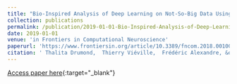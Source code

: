 ```yaml
---
title: "Bio-Inspired Analysis of Deep Learning on Not-So-Big Data Using Data-Prototypes"
collection: publications
permalink: /publication/2019-01-01-Bio-Inspired-Analysis-of-Deep-Learning-on-Not-So-Big-Data-Using-Data-Prototypes
date: 2019-01-01
venue: 'in Frontiers in Computational Neuroscience'
paperurl: 'https://www.frontiersin.org/article/10.3389/fncom.2018.00100/full'
citation: ' Thalita Drumond,  Thierry Viéville,  Frédéric Alexandre, &quot;Bio-Inspired Analysis of Deep Learning on Not-So-Big Data Using Data-Prototypes.&quot; in Frontiers in Computational Neuroscience, 2019.'
---
```

[Access paper here](https://www.frontiersin.org/article/10.3389/fncom.2018.00100/full){:target="_blank"}

